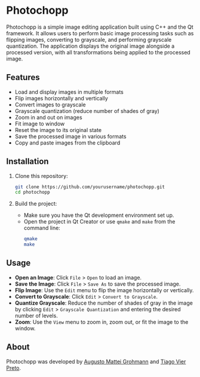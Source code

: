 # Photochopp

Photochopp is a simple image editing application built using C++ and the Qt framework. It allows users to perform basic image processing tasks such as flipping images, converting to grayscale, and performing grayscale quantization. The application displays the original image alongside a processed version, with all transformations being applied to the processed image.

## Features

- Load and display images in multiple formats
- Flip images horizontally and vertically
- Convert images to grayscale
- Grayscale quantization (reduce number of shades of gray)
- Zoom in and out on images
- Fit image to window
- Reset the image to its original state
- Save the processed image in various formats
- Copy and paste images from the clipboard

## Installation

1. Clone this repository:
    ```bash
    git clone https://github.com/yourusername/photochopp.git
    cd photochopp
    ```

2. Build the project:
    - Make sure you have the Qt development environment set up.
    - Open the project in Qt Creator or use `qmake` and `make` from the command line:
      ```bash
      qmake
      make
      ```

## Usage

- **Open an Image**: Click `File` > `Open` to load an image.
- **Save the Image**: Click `File` > `Save As` to save the processed image.
- **Flip Image**: Use the `Edit` menu to flip the image horizontally or vertically.
- **Convert to Grayscale**: Click `Edit` > `Convert to Grayscale`.
- **Quantize Grayscale**: Reduce the number of shades of gray in the image by clicking `Edit` > `Grayscale Quantization` and entering the desired number of levels.
- **Zoom**: Use the `View` menu to zoom in, zoom out, or fit the image to the window.

## About

Photochopp was developed by [Augusto Mattei Grohmann](https://github.com/augustomattei) and [Tiago Vier Preto](https://github.com/tiagovpreto).


